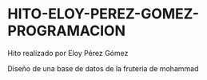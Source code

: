 # HITO-ELOY-PEREZ-GOMEZ-PROGRAMACION

Hito realizado por Eloy Pérez Gómez

Diseño de una base de datos de la frutería de mohammad
